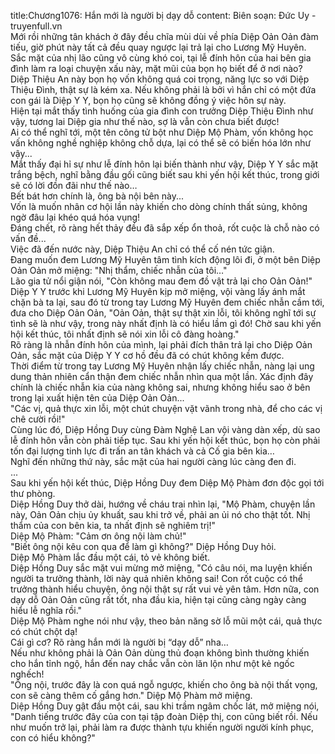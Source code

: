 title:Chương1076: Hắn mới là người bị dạy dỗ
content:
Biên soạn: Đức Uy - truyenfull.vn<br>Mới rồi những tân khách ở đây đều chĩa mùi dùi về phía Diệp Oản Oản đàm tiếu, giờ phút này tất cả đều quay ngược lại trả lại cho Lương Mỹ Huyên.<br>Sắc mặt của nhị lão cũng vô cùng khó coi, tại lễ đính hôn của hai bên gia đình làm ra loại chuyện xấu này, mặt mũi của bọn họ biết để ở nơi nào?<br>Diệp Thiệu An này bọn họ vốn không quá coi trọng, năng lực so với Diệp Thiệu Đình, thật sự là kém xa. Nếu không phải là bởi vì hắn chỉ có một đứa con gái là Diệp Y Y, bọn họ cũng sẽ không đồng ý việc hôn sự này.<br>Hiện tại mắt thấy tình huống của gia đình con trưởng Diệp Thiệu Đình như vậy, tương lai Diệp gia như thế nào, sợ là vẫn còn chưa biết được!<br>Ai có thể nghĩ tới, một tên công tử bột như Diệp Mộ Phàm, vốn không học vấn không nghề nghiệp không chỗ dựa, lại có thể sẽ có biến hóa lớn như vậy...<br>Mắt thấy đại hỉ sự như lễ đính hôn lại biến thành như vậy, Diệp Y Y sắc mặt trắng bệch, nghĩ bằng đầu gối cũng biết sau khi yến hội kết thúc, trong giới sẽ có lời đồn đãi như thế nào…<br>Bết bát hơn chính là, ông bà nội bên này...<br>Vốn là muốn nhân cơ hội lần này khiến cho dòng chính thất sủng, không ngờ đâu lại khéo quá hóa vụng!<br>Đáng chết, rõ ràng hết thảy đều đã sắp xếp ổn thoả, rốt cuộc là chỗ nào có vấn đề...<br>Việc đã đến nước này, Diệp Thiệu An chỉ có thể cố nén tức giận.<br>Đang muốn đem Lương Mỹ Huyên tâm tình kích động lôi đi, ở một bên Diệp Oản Oản mở miệng: "Nhị thẩm, chiếc nhẫn của tôi…"<br>Lão gia tử nổi giận nói, "Còn không mau đem đồ vật trả lại cho Oản Oản!"<br>Diệp Y Y trước khi Lương Mỹ Huyên kịp mở miệng, vội vàng lấy ánh mắt chặn bà ta lại, sau đó từ trong tay Lương Mỹ Huyên đem chiếc nhẫn cầm tới, đưa cho Diệp Oản Oản, "Oản Oản, thật sự thật xin lỗi, tôi không nghĩ tới sự tình sẽ là như vậy, trong này nhất định là có hiểu lầm gì đó! Chờ sau khi yến hội kết thúc, tôi nhất định sẽ nói xin lỗi cô đàng hoàng."<br>Rõ ràng là nhẫn đính hôn của mình, lại phải đích thân trả lại cho Diệp Oản Oản, sắc mặt của Diệp Y Y cơ hồ đều đã có chút không kềm được.<br>Thời điểm từ trong tay Lương Mỹ Huyên nhận lấy chiếc nhẫn, nàng lại ung dung thản nhiên cẩn thận đem chiếc nhẫn nhìn qua một lần. Xác định đây chính là chiếc nhẫn kia của nàng không sai, nhưng không hiểu sao ở bên trong lại xuất hiện tên của Diệp Oản Oản...<br>"Các vị, quả thực xin lỗi, một chút chuyện vặt vãnh trong nhà, để cho các vị chê cười rồi!"<br>Cùng lúc đó, Diệp Hồng Duy cùng Đàm Nghệ Lan vội vàng dàn xếp, dù sao lễ đính hôn vẫn còn phải tiếp tục. Sau khi yến hội kết thúc, bọn họ còn phải tốn đại lượng tinh lực đi trấn an tân khách và cả Cố gia bên kia…<br>Nghĩ đến những thứ này, sắc mặt của hai người càng lúc càng đen đi.<br>...<br>Sau khi yến hội kết thúc, Diệp Hồng Duy đem Diệp Mộ Phàm đơn độc gọi tới thư phòng.<br>Diệp Hồng Duy thở dài, hướng về cháu trai nhìn lại, "Mộ Phàm, chuyện lần này, Oản Oản chịu ủy khuất, sau khi trở về, phải an ủi nó cho thật tốt. Nhị thẩm của con bên kia, ta nhất định sẽ nghiêm trị!"<br>Diệp Mộ Phàm: "Cảm ơn ông nội làm chủ!"<br>"Biết ông nội kêu con qua để làm gì không?" Diệp Hồng Duy hỏi.<br>Diệp Mộ Phàm lắc đầu một cái, tỏ vẻ không biết.<br>Diệp Hồng Duy sắc mặt vui mừng mở miệng, "Có câu nói, ma luyện khiến người ta trưởng thành, lời này quả nhiên không sai! Con rốt cuộc có thể trưởng thành hiểu chuyện, ông nội thật sự rất vui vẻ yên tâm. Hơn nữa, con dạy dỗ Oản Oản cũng rất tốt, nha đầu kia, hiện tại cũng càng ngày càng hiểu lễ nghĩa rồi."<br>Diệp Mộ Phàm nghe nói như vậy, theo bản năng sờ lỗ mũi một cái, quả thực có chút chột dạ!<br>Cái gì cơ? Rõ ràng hắn mới là người bị “dạy dỗ” nha…<br>Nếu như không phải là Oản Oản dùng thủ đoạn không bình thường khiến cho hắn tỉnh ngộ, hắn đến nay chắc vẫn còn lăn lộn như một kẻ ngốc nghếch!<br>"Ông nội, trước đây là con quá ngỗ ngược, khiến cho ông bà nội thất vọng, con sẽ càng thêm cố gắng hơn." Diệp Mộ Phàm mở miệng.<br>Diệp Hồng Duy gật đầu một cái, sau khi trầm ngâm chốc lát, mở miệng nói, "Danh tiếng trước đây của con tại tập đoàn Diệp thị, con cũng biết rồi. Nếu như muốn trở lại, phải làm ra được thành tựu khiến người người kính phục, con có hiểu không?"